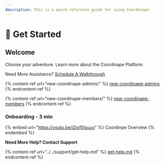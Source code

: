 ```yaml
---
description: This is a quick reference guide for using Coordinape.
---
```


# 🥳 Get Started

## Welcome

Choose your adventure. Learn more about the Coordinape Platform

Need More Assistance? [Schedule A Walkthrough](https://calendly.com/zach-503/coordinape-call)

{% content-ref url="new-coordinape-admins/" %}
[new-coordinape-admins](new-coordinape-admins/)
{% endcontent-ref %}

{% content-ref url="new-coordinape-members/" %}
[new-coordinape-members](new-coordinape-members/)
{% endcontent-ref %}

### Onboarding - 3 min

{% embed url="https://youtu.be/j2ixf0Isuuo" %}
Coordinpe Overview
{% endembed %}

**Need More Help? Contact Support**

{% content-ref url="../../support/get-help.md" %}
[get-help.md](../../support/get-help.md)
{% endcontent-ref %}
